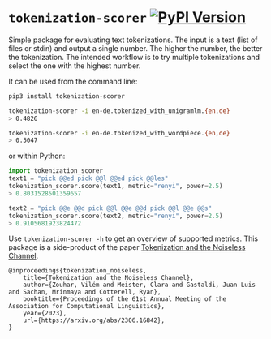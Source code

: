 # `tokenization-scorer` [![PyPI Version](https://img.shields.io/pypi/v/tokenization-scorer.svg)](https://pypi.python.org/pypi/tokenization-scorer)

Simple package for evaluating text tokenizations.
The input is a text (list of files or stdin) and output a single number.
The higher the number, the better the tokenization.
The intended workflow is to try multiple tokenizations and select the one with the highest number.

It can be used from the command line:

```bash
pip3 install tokenization-scorer

tokenization-scorer -i en-de.tokenized_with_unigramlm.{en,de}
> 0.4826

tokenization-scorer -i en-de.tokenized_with_wordpiece.{en,de}
> 0.5047
```

or within Python:

```python
import tokenization_scorer
text1 = "pick @@ed pick @@l @@ed pick @@les"
tokenization_scorer.score(text1, metric="renyi", power=2.5)
> 0.8031528501359657

text2 = "pick @@e @@d pick @@l @@e @@d pick @@l @@e @@s"
tokenization_scorer.score(text2, metric="renyi", power=2.5)
> 0.9105681923824472
```

Use `tokenization-scorer -h` to get an overview of supported metrics.
This package is a side-product of the paper [Tokenization and the Noiseless Channel](https://arxiv.org/abs/2306.16842).

```
@inproceedings{tokenization_noiseless, 
    title={Tokenization and the Noiseless Channel},
    author={Zouhar, Vilém and Meister, Clara and Gastaldi, Juan Luis and Sachan, Mrinmaya and Cotterell, Ryan},
    booktitle={Proceedings of the 61st Annual Meeting of the Association for Computational Linguistics},
    year={2023},
    url={https://arxiv.org/abs/2306.16842},
}
```

<!-- 
python3 -m build
python3 -m twine upload dist/*
-->
